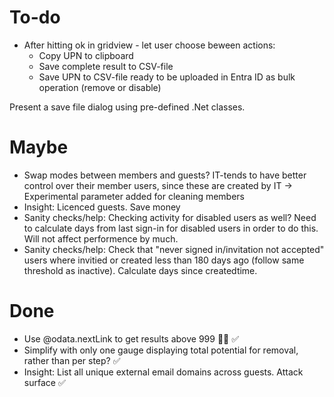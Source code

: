 # To-do
* After hitting ok in gridview - let user choose beween actions:
  * Copy UPN to clipboard
  * Save complete result to CSV-file
  * Save UPN to CSV-file ready to be uploaded in Entra ID as bulk operation (remove or disable)

Present a save file dialog using pre-defined .Net classes.

# Maybe
* Swap modes between members and guests? IT-tends to have better control over their member users, since these are created by IT -> Experimental parameter added for cleaning members
* Insight: Licenced guests. Save money
* Sanity checks/help: Checking activity for disabled users as well? Need to calculate days from last sign-in for disabled users in order to do this. Will not affect performence by much.
* Sanity checks/help: Check that "never signed in/invitation not accepted" users where invitied or created less than 180 days ago (follow same threshold as inactive). Calculate days since createdtime.

# Done
* Use @odata.nextLink to get results above 999 🤦‍♂️ ✅
* Simplify with only one gauge displaying total potential for removal, rather than per step? ✅
* Insight: List all unique external email domains across guests. Attack surface ✅
